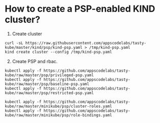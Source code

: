 # How to create a PSP-enabled KIND cluster?

1. Create cluster

```console
curl -sL https://raw.githubusercontent.com/appscodelabs/tasty-kube/master/kind/psp/kind-psp.yaml > /tmp/kind-psp.yaml
kind create cluster --config /tmp/kind-psp.yaml
```

2. Create PSP and rbac.

```console
kubectl apply -f https://github.com/appscodelabs/tasty-kube/raw/master/psp/privileged-psp.yaml
kubectl apply -f https://github.com/appscodelabs/tasty-kube/raw/master/psp/baseline-psp.yaml
kubectl apply -f https://github.com/appscodelabs/tasty-kube/raw/master/psp/restricted-psp.yaml

kubectl apply -f https://github.com/appscodelabs/tasty-kube/raw/master/minikube/psp/cluster-roles.yaml
kubectl apply -f https://github.com/appscodelabs/tasty-kube/raw/master/minikube/psp/role-bindings.yaml
```
